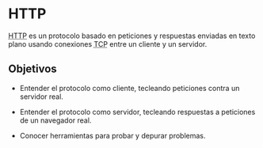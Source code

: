 # HTTP

<abbr title="Hypertext Transfer Protocol">HTTP</abbr> es un protocolo basado en peticiones y respuestas enviadas en texto plano usando conexiones <abbr title="Transmission Control Protocol">TCP</abbr> entre un cliente y un servidor.

## Objetivos

- Entender el protocolo como cliente, tecleando peticiones contra un servidor real.

- Entender el protocolo como servidor, tecleando respuestas a peticiones de un navegador real.

- Conocer herramientas para probar y depurar problemas.

